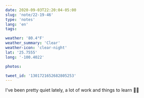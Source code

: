```yaml
---
date: 2020-09-03T22:20:04-05:00
slug: 'note/22-19-46'
type: 'notes'
lang: 'en'
tags:

weather: '80.4°F'
weather_summary: 'Clear'
weather-icon: 'clear-night'
lat: '25.7555'
long: '-100.4022'

photos:

tweet_id: '1301721652682805253'
---
```

I've been pretty quiet lately, a lot of work and things to learn 👌🏼